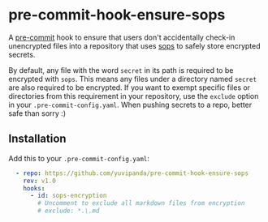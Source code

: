 # pre-commit-hook-ensure-sops

A [pre-commit](https://pre-commit.com/) hook to ensure that users don't
accidentally check-in unencrypted files into a repository that uses
[sops](https://github.com/mozilla/sops) to safely store encrypted secrets.

By default, any file with the word `secret` in its path is required to
be encrypted with `sops`. This means any files under a directory
named `secret` are also required to be encrypted. If you want to exempt
specific files or directories from this requirement in your repository,
use the `exclude` option in your `.pre-commit-config.yaml`. When pushing
secrets to a repo, better safe than sorry :)

## Installation

Add this to your `.pre-commit-config.yaml`:

```yaml
  - repo: https://github.com/yuvipanda/pre-commit-hook-ensure-sops
    rev: v1.0
    hooks:
      - id: sops-encryption
        # Uncomment to exclude all markdown files from encryption
        # exclude: *.\.md
```

